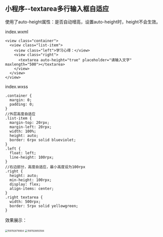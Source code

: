 ## 小程序--textarea多行输入框自适应

使用了auto-height属性：是否自动增高，设置auto-height时，height不会生效。

index.wxml

```
<view class="container">
  <view class="list-item">
    <view class="left">学习心得：</view>
    <view class="right">
      <textarea auto-height="true" placeholder="请输入文字" maxlength="500"></textarea>
    </view>
  </view>
</view>
```

index.wxss

```
.container {
  margin: 0;
  padding: 0;
}
//外层高度自适应
.list-item {
  margin-top: 20rpx;
  margin-left: 20rpx;
  width: 100%;
  height: auto;
  border: 6rpx solid blueviolet;
}
.left {
  float: left;
  line-height: 100rpx;
}
//右边部分，高度自适应，最小高度设为100rpx
.right {
  height: auto;
  min-height: 100rpx;
  display: flex;
  align-items: center;
}
.right textarea {
  width: 500rpx;
  border: 5rpx solid yellowgreen;
}
```

效果展示：

<img src="C:\Users\wrm\AppData\Roaming\Typora\typora-user-images\1597928718904.png" alt="1597928718904" style="zoom:50%;" />

<img src="C:\Users\wrm\AppData\Roaming\Typora\typora-user-images\1597928850584.png" alt="1597928850584" style="zoom:50%;" />